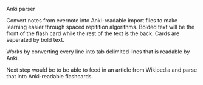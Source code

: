 Anki parser


Convert notes from evernote into Anki-readable import files to make learning easier through spaced repitition algorithms. Bolded text will be the front of the flash card while the rest of the text is the back. Cards are seperated by bold text. 

Works by converting every line into tab delimited lines that is readable by Anki. 

Next step would be to be able to feed in an article from Wikipedia and parse that into Anki-readable flashcards. 